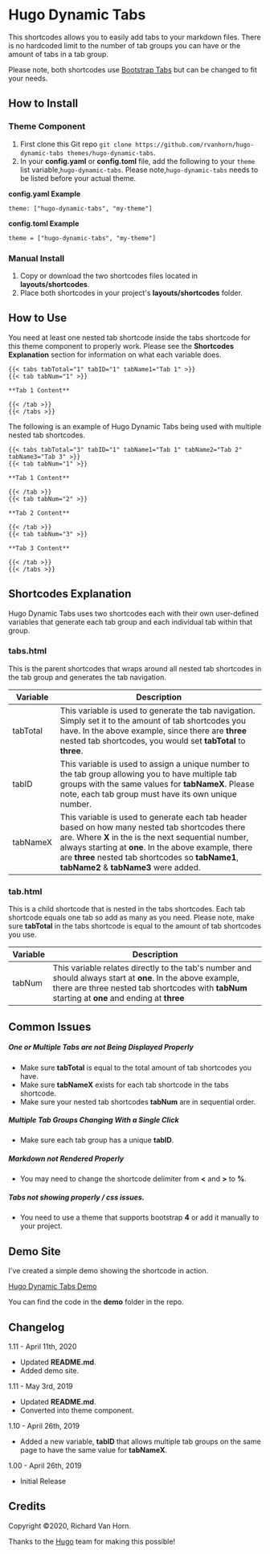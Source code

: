 # Hugo Dynamic Tabs
This shortcodes allows you to easily add tabs to your markdown files. There is no hardcoded limit to the number of tab groups you can have or the amount of tabs in a tab group. 

Please note, both shortcodes use [Bootstrap Tabs](https://getbootstrap.com/docs/4.4/components/navs/#tabs) but can be changed to fit your needs.

## How to Install

### Theme Component

1. First clone this Git repo ``git clone https://github.com/rvanhorn/hugo-dynamic-tabs themes/hugo-dynamic-tabs``.
2. In your **config.yaml** or **config.toml** file, add the following to your ``theme`` list variable,``hugo-dynamic-tabs``. Please note,``hugo-dynamic-tabs`` needs to be listed before your actual theme. 

**config.yaml Example**
```
theme: ["hugo-dynamic-tabs", "my-theme"]
```

**config.toml Example**
```
theme = ["hugo-dynamic-tabs", "my-theme"]
```

### Manual Install

1. Copy or download the two shortcodes files located in **layouts/shortcodes**. 
2. Place both shortcodes in your project's **layouts/shortcodes** folder. 

## How to Use

You need at least one nested tab shortcode inside the tabs shortcode for this theme component to properly work. Please see the **Shortcodes Explanation** section for information on what each variable does. 

```
{{< tabs tabTotal="1" tabID="1" tabName1="Tab 1" >}}
{{< tab tabNum="1" >}}

**Tab 1 Content**

{{< /tab >}}
{{< /tabs >}}
```

The following is an example of Hugo Dynamic Tabs being used with multiple nested tab shortcodes.

```
{{< tabs tabTotal="3" tabID="1" tabName1="Tab 1" tabName2="Tab 2" tabName3="Tab 3" >}}
{{< tab tabNum="1" >}}

**Tab 1 Content**

{{< /tab >}}
{{< tab tabNum="2" >}}

**Tab 2 Content**

{{< /tab >}}
{{< tab tabNum="3" >}}

**Tab 3 Content**

{{< /tab >}}
{{< /tabs >}}
```

## Shortcodes Explanation

Hugo Dynamic Tabs uses two shortcodes each with their own user-defined variables that generate each tab group and each individual tab within that group. 

### tabs.html

This is the parent shortcodes that wraps around all nested tab shortcodes in the tab group and generates the tab navigation. 

| Variable  | Description |
| --------- | ----------- |
| tabTotal | This variable is used to generate the tab navigation. Simply set it to the amount of tab shortcodes you have. In the above example, since there are **three** nested tab shortcodes, you would set **tabTotal** to **three**.
| tabID     | This variable is used to assign a unique number to the tab group allowing you to have multiple tab groups with the same values for **tabNameX**. Please note, each tab group must have its own unique number. 
| tabNameX  | This variable is used to generate each tab header based on how many nested tab shortcodes there are. Where **X** in the is the next sequential number, always starting at **one**. In the above example, there are **three** nested tab shortcodes so **tabName1**, **tabName2** & **tabName3** were added.  

### tab.html

This is a child shortcode that is nested in the tabs shortcodes. Each tab shortcode equals one tab so add as many as you need. Please note, make sure **tabTotal** in the tabs shortcode is equal to the amount of tab shortcodes you use. 


| Variable  | Description |
| --------- | ----------- |
| tabNum    |  This variable relates directly to the tab's number and should always start at **one**. In the above example, there are three nested tab shortcodes with **tabNum** starting at **one** and ending at **three** |

## Common Issues

##### One or Multiple Tabs are not Being Displayed Properly

- Make sure **tabTotal** is equal to the total amount of tab shortcodes you have. 
- Make sure **tabNameX** exists for each tab shortcode in the tabs shortcode. 
- Make sure your nested tab shortcodes **tabNum** are in sequential order. 

##### Multiple Tab Groups Changing With a Single Click

- Make sure each tab group has a unique **tabID**. 

##### Markdown not Rendered Properly 

- You may need to change the shortcode delimiter from **<** and **>** to **%**. 

##### Tabs not showing properly / css issues.

- You need to use a theme that supports bootstrap **4** or add it manually to your project.

## Demo Site

I've created a simple demo showing the shortcode in action.

[Hugo Dynamic Tabs Demo](https://hugo-dynamic-tabs.netlify.com/)

You can find the code in the **demo** folder in the repo. 

## Changelog

1.11 - April 11th, 2020
- Updated **README.md**.
- Added demo site.

1.11 - May 3rd, 2019
- Updated **README.md**.
- Converted into theme component. 

1.10 - April 26th, 2019
- Added a new variable, **tabID** that allows multiple tab groups on the same page to have the same value for **tabNameX**. 

1.00 - April 26th, 2019
- Initial Release

## Credits

Copyright ©2020, Richard Van Horn.

Thanks to the [Hugo](https://github.com/gohugoio/hugo) team for making this possible!
